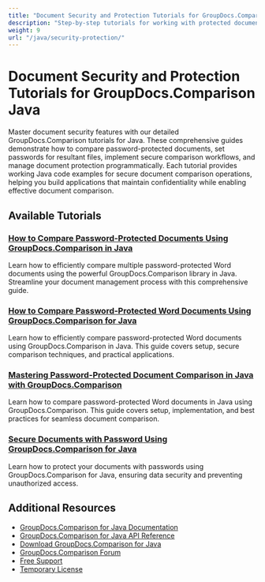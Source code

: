 ```yaml
---
title: "Document Security and Protection Tutorials for GroupDocs.Comparison Java"
description: "Step-by-step tutorials for working with protected documents and implementing security in comparison results with GroupDocs.Comparison for Java."
weight: 9
url: "/java/security-protection/"
---
```


# Document Security and Protection Tutorials for GroupDocs.Comparison Java

Master document security features with our detailed GroupDocs.Comparison tutorials for Java. These comprehensive guides demonstrate how to compare password-protected documents, set passwords for resultant files, implement secure comparison workflows, and manage document protection programmatically. Each tutorial provides working Java code examples for secure document comparison operations, helping you build applications that maintain confidentiality while enabling effective document comparison.

## Available Tutorials

### [How to Compare Password-Protected Documents Using GroupDocs.Comparison in Java](./compare-protected-docs-groupdocs-comparison-java/)
Learn how to efficiently compare multiple password-protected Word documents using the powerful GroupDocs.Comparison library in Java. Streamline your document management process with this comprehensive guide.

### [How to Compare Password-Protected Word Documents Using GroupDocs.Comparison for Java](./compare-password-protected-word-docs-groupdocs-java/)
Learn how to efficiently compare password-protected Word documents using GroupDocs.Comparison in Java. This guide covers setup, secure comparison techniques, and practical applications.

### [Mastering Password-Protected Document Comparison in Java with GroupDocs.Comparison](./java-groupdocs-compare-password-protected-docs/)
Learn how to compare password-protected Word documents in Java using GroupDocs.Comparison. This guide covers setup, implementation, and best practices for seamless document comparison.

### [Secure Documents with Password Using GroupDocs.Comparison for Java](./secure-documents-password-groupdocs-java/)
Learn how to protect your documents with passwords using GroupDocs.Comparison for Java, ensuring data security and preventing unauthorized access.

## Additional Resources

- [GroupDocs.Comparison for Java Documentation](https://docs.groupdocs.com/comparison/java/)
- [GroupDocs.Comparison for Java API Reference](https://reference.groupdocs.com/comparison/java/)
- [Download GroupDocs.Comparison for Java](https://releases.groupdocs.com/comparison/java/)
- [GroupDocs.Comparison Forum](https://forum.groupdocs.com/c/comparison)
- [Free Support](https://forum.groupdocs.com/)
- [Temporary License](https://purchase.groupdocs.com/temporary-license/)
